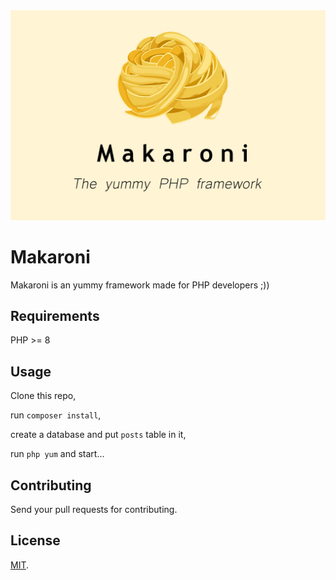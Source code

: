<div>
<img src="/img/makaroni.jpg" >



# Makaroni

Makaroni is an yummy framework made for PHP developers ;))





##  Requirements

PHP >= 8


## Usage

Clone this repo, 

run `composer install`, 

create a database and put `posts` table in it,

run `php yum` and start...


## Contributing
Send your pull requests for contributing.


## License

[MIT](LICENSE).


</div>

